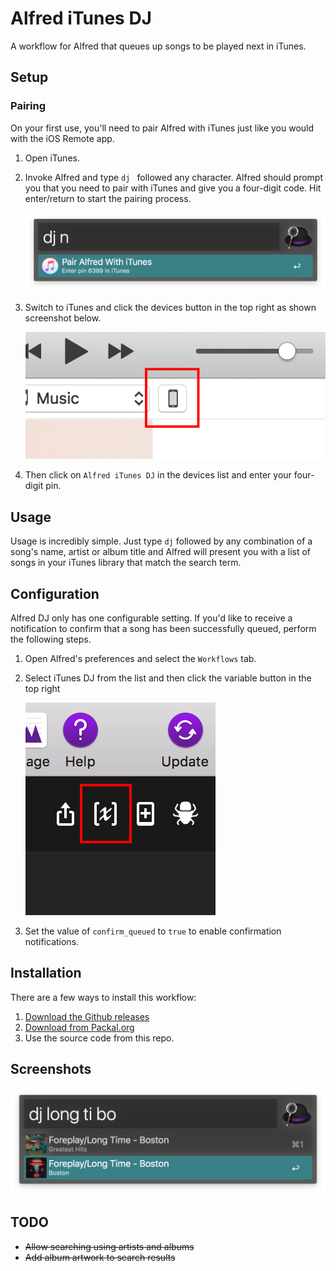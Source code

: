 # Alfred iTunes DJ

A workflow for Alfred that queues up songs to be played next in iTunes.

## Setup

### Pairing

On your first use, you'll need to pair Alfred with iTunes just like you would with the iOS Remote app.

1. Open iTunes.

2. Invoke Alfred and type `dj ` followed any character. Alfred should prompt you that you need to pair with iTunes and give you a four-digit code. Hit enter/return to start the pairing process.

    ![image](images/screenshot-pair.png)

3. Switch to iTunes and click the devices button in the top right as shown screenshot below.

    ![](images/pair.png)

4. Then click on `Alfred iTunes DJ` in the devices list and enter your four-digit pin.

## Usage

Usage is incredibly simple. Just type `dj` followed by any combination of a song's name, artist or album title and Alfred will present you with a list of songs in your iTunes library that match the search term.

## Configuration

Alfred DJ only has one configurable setting. If you'd like to receive a notification to confirm that a song has been successfully queued, perform the following steps.

1. Open Alfred's preferences and select the `Workflows` tab.

2. Select iTunes DJ from the list and then click the variable button in the top right

    ![](images/variables.png)

3. Set the value of `confirm_queued` to `true` to enable confirmation notifications.

## Installation

There are a few ways to install this workflow:

1. [Download the Github releases](https://github.com/edc1591/alfred-itunes-dj/releases/download/2.0/iTunes.DJ.zip)
2. [Download from Packal.org]()
3. Use the source code from this repo.

## Screenshots

![image](images/screenshot-search.png)

## TODO
* ~~Allow searching using artists and albums~~
* ~~Add album artwork to search results~~